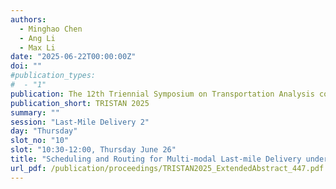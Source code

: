 ```yaml
---
authors:
  - Minghao Chen
  - Ang Li
  - Max Li
date: "2025-06-22T00:00:00Z"
doi: ""
#publication_types:
#  - "1"
publication: The 12th Triennial Symposium on Transportation Analysis conference
publication_short: TRISTAN 2025
summary: ""
session: "Last-Mile Delivery 2"
day: "Thursday"
slot_no: "10"
slot: "10:30-12:00, Thursday June 26"
title: "Scheduling and Routing for Multi-modal Last-mile Delivery under Multiple Uncertainties"
url_pdf: /publication/proceedings/TRISTAN2025_ExtendedAbstract_447.pdf
---
```

